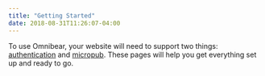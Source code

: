 ```yaml
---
title: "Getting Started"
date: 2018-08-31T11:26:07-04:00
---
```

To use Omnibear, your website will need to support two things: [authentication](authentication) and [micropub](micropub). These pages will help you get everything set up and ready to go.
